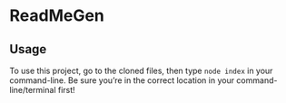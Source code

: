 
  # ReadMeGen



  
  

  ## Usage 
  To use this project, go to the cloned files, then type `node index` in your command-line. Be sure you’re in the correct location in your command-line/terminal first!


  
